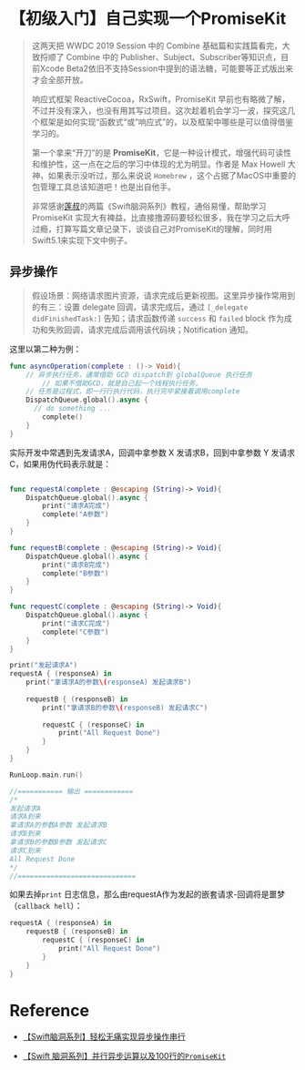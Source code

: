 # 【初级入门】自己实现一个PromiseKit

> 这两天把 WWDC 2019 Session 中的 Combine 基础篇和实践篇看完，大致捋顺了 Combine 中的 Publisher、Subject、Subscriber等知识点，目前Xcode Beta2依旧不支持Session中提到的语法糖，可能要等正式版出来才会全部开放。
>
> 响应式框架 ReactiveCocoa，RxSwift，PromiseKit 早前也有略微了解，不过并没有深入，也没有用其写过项目。这次趁着机会学习一波，探究这几个框架是如何实现“函数式“或”响应式”的，以及框架中哪些是可以值得借鉴学习的。
>
> 第一个拿来“开刀”的是 **PromiseKit**，它是一种设计模式，增强代码可读性和维护性，这一点在之后的学习中体现的尤为明显。作者是 Max Howell 大神，如果表示没听过，那么来说说 `Homebrew` ，这个占据了MacOS中重要的包管理工具总该知道吧！也是出自他手。
>
> 非常感谢[莲叔](https://www.jianshu.com/u/9efd08855d3a)的两篇《Swift脑洞系列》教程，通俗易懂，帮助学习 PromiseKit 实现大有裨益，比直接撸源码要轻松很多，我在学习之后大呼过瘾，打算写篇文章记录下，谈谈自己对PromiseKit的理解，同时用Swift5.1来实现下文中例子。

## 异步操作

> 假设场景：网络请求图片资源，请求完成后更新视图。这里异步操作常用到的有三：设置 delegate 回调，请求完成后，通过 `[_delegate didFinishedTask:]` 告知；请求函数传递 `success` 和 `failed` block 作为成功和失败回调，请求完成后调用该代码块；Notification 通知。

这里以第二种为例：

```swift
func asyncOperation(complete : ()-> Void){
    // 异步执行任务，通常借助 GCD dispatch到 globalQueue 执行任务
 		// 如果不借助GCD，就是自己起一个线程执行任务。
  	// 任务是过程式，即一行行执行代码，执行完毕紧接着调用complete
  	DispatchQueue.global().async {
      // do something ...
    	complete()
    }
}
```

实际开发中常遇到先发请求A，回调中拿参数 X 发请求B，回到中拿参数 Y 发请求 C，如果用伪代码表示就是：

```swift

func requestA(complete : @escaping (String)-> Void){
    DispatchQueue.global().async {
        print("请求A完成")
        complete("A参数")
    }
}

func requestB(complete : @escaping (String)-> Void){
    DispatchQueue.global().async {
        print("请求B完成")
        complete("B参数")
    }
}

func requestC(complete : @escaping (String)-> Void){
    DispatchQueue.global().async {
        print("请求C完成")
        complete("C参数")
    }
}

print("发起请求A")
requestA { (responseA) in
    print("拿请求A的参数\(responseA) 发起请求B")
    
    requestB { (responseB) in
        print("拿请求B的参数\(responseB) 发起请求C")
        
        requestC { (responseC) in
            print("All Request Done")
        }
    }
}

RunLoop.main.run()

//=========== 输出 ============
/*
发起请求A
请求A到来
拿请求A的参数A参数 发起请求B
请求B到来
拿请求B的参数B参数 发起请求C
请求C到来
All Request Done
*/ 
//=============================
```

如果去掉`print` 日志信息，那么由requestA作为发起的嵌套请求-回调将是噩梦（`callback hell`）：

```swift
requestA { (responseA) in
    requestB { (responseB) in
        requestC { (responseC) in
            print("All Request Done")
        }
    }
}
```









# Reference

* [【Swift脑洞系列】轻松无痛实现异步操作串行](https://www.jianshu.com/p/168f92164f06)

* [【Swift 脑洞系列】并行异步运算以及100行的`PromiseKit`](https://www.jianshu.com/p/656bebe7aa6e)